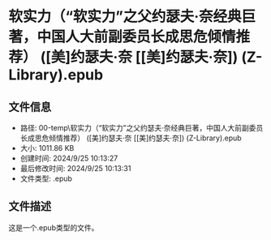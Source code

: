 ﻿# 软实力（“软实力”之父约瑟夫·奈经典巨著，中国人大前副委员长成思危倾情推荐） ([美]约瑟夫·奈 [[美]约瑟夫·奈]) (Z-Library).epub

## 文件信息
- 路径: 00-temp\软实力（“软实力”之父约瑟夫·奈经典巨著，中国人大前副委员长成思危倾情推荐） ([美]约瑟夫·奈 [[美]约瑟夫·奈]) (Z-Library).epub
- 大小: 1011.86 KB
- 创建时间: 2024/9/25 10:13:27
- 最后修改时间: 2024/9/25 10:13:31
- 文件类型: .epub

## 文件描述
这是一个.epub类型的文件。

